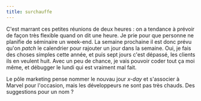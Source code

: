 ```yaml
---
title: surchauffe
---
```


C'est marrant ces petites réunions de deux heures : on a tendance à prévoir de
façon très flexible quand on dit une heure. Je prie pour que personne ne
planifie de séminaire un week-end. La semaine prochaine il est donc prévu
qu'on _patch_ le calendrier pour rajouter un jour dans la semaine. Oui, je
fais des choses simples cette année, et puis sept jours c'est dépassé, les
clients ils en veulent huit. Avec un peu de chance, je vais pouvoir coder tout
ça moi même, et débugger le lundi qui est vraiment mal fait.

Le pôle marketing pense nommer le nouvau jour _x-day_ et s'associer à Marvel
pour l'occasion, mais les développeurs ne sont pas très chauds. Des
suggestions pour un nom ?

